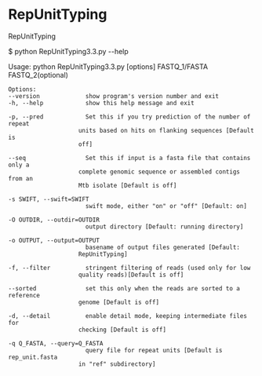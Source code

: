 # RepUnitTyping
RepUnitTyping

$ python RepUnitTyping3.3.py --help

Usage: python RepUnitTyping3.3.py [options] FASTQ_1/FASTA FASTQ_2(optional)


    Options:
    --version             show program's version number and exit
    -h, --help            show this help message and exit
  
    -p, --pred            Set this if you try prediction of the number of repeat
                        units based on hits on flanking sequences [Default is
                        off]
                        
    --seq                 Set this if input is a fasta file that contains only a
                        complete genomic sequence or assembled contigs from an
                        Mtb isolate [Default is off]
                        
    -s SWIFT, --swift=SWIFT
                          swift mode, either "on" or "off" [Default: on]
                        
    -O OUTDIR, --outdir=OUTDIR
                          output directory [Default: running directory]
                        
    -o OUTPUT, --output=OUTPUT
                          basename of output files generated [Default:
                        RepUnitTyping]
                        
    -f, --filter          stringent filtering of reads (used only for low
                        quality reads)[Default is off]
                        
    --sorted              set this only when the reads are sorted to a reference
                        genome [Default is off]
                        
    -d, --detail          enable detail mode, keeping intermediate files for
                        checking [Default is off]
                        
    -q Q_FASTA, --query=Q_FASTA
                          query file for repeat units [Default is rep_unit.fasta
                        in "ref" subdirectory]
                        
